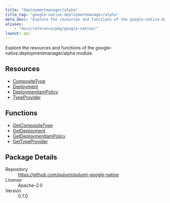 ```yaml
---
title: "deploymentmanager/alpha"
title_tag: "google-native.deploymentmanager/alpha"
meta_desc: "Explore the resources and functions of the google-native.deploymentmanager/alpha module."
aliases:
    - "docs/reference/pkg/google-native/"
layout: api
---
```


<!-- WARNING: this file was generated by Pulumi Docs Generator. -->
<!-- Do not edit by hand unless you're certain you know what you are doing! -->

Explore the resources and functions of the google-native.deploymentmanager/alpha module.

<h2 id="resources">Resources</h2>
<ul class="api">
    <li><a href="compositetype" title="CompositeType"><span class="symbol resource"></span>CompositeType</a></li>
    <li><a href="deployment" title="Deployment"><span class="symbol resource"></span>Deployment</a></li>
    <li><a href="deploymentiampolicy" title="DeploymentIamPolicy"><span class="symbol resource"></span>DeploymentIamPolicy</a></li>
    <li><a href="typeprovider" title="TypeProvider"><span class="symbol resource"></span>TypeProvider</a></li>
</ul>

<h2 id="functions">Functions</h2>
<ul class="api">
    <li><a href="getcompositetype" title="GetCompositeType"><span class="symbol function"></span>GetCompositeType</a></li>
    <li><a href="getdeployment" title="GetDeployment"><span class="symbol function"></span>GetDeployment</a></li>
    <li><a href="getdeploymentiampolicy" title="GetDeploymentIamPolicy"><span class="symbol function"></span>GetDeploymentIamPolicy</a></li>
    <li><a href="gettypeprovider" title="GetTypeProvider"><span class="symbol function"></span>GetTypeProvider</a></li>
</ul>

<h2 id="package-details">Package Details</h2>
<dl class="package-details">
	<dt>Repository</dt>
	<dd><a href="https://github.com/pulumi/pulumi-google-native">https://github.com/pulumi/pulumi-google-native</a></dd>
	<dt>License</dt>
	<dd>Apache-2.0</dd>
	<dt>Version</dt>
	<dd>0.7.0</dd>
</dl>

